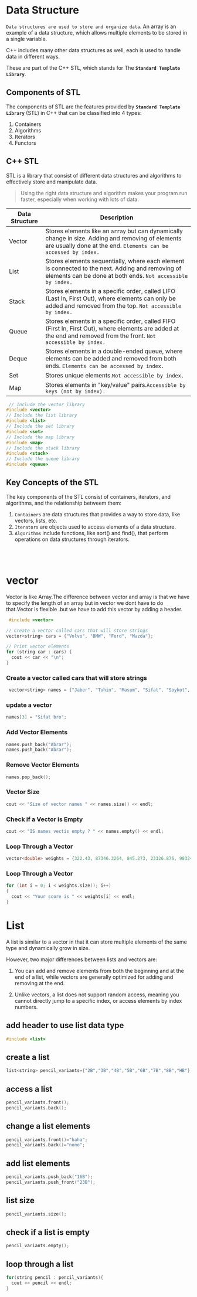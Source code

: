 # Data Structure

`Data structures are used to store and organize data`. An array is an example of a data structure, which allows multiple elements to be stored in a single variable.

C++ includes many other data structures as well, each is used to handle data in different ways.

These are part of the C++ STL, which stands for The **`Standard Template Library`**.

## Components of STL

The components of STL are the features provided by **`Standard Template Library`** (STL) in C++ that can be classified into 4 types:

1. Containers
2. Algorithms
3. Iterators
4. Functors

## C++ STL

STL is a library that consist of different data structures and algorithms to effectively store and manipulate data.

> Using the right data structure and algorithm makes your program run faster, especially when working with lots of data.

| Data Structure | Description                                                                                                                                                           |
| -------------- | --------------------------------------------------------------------------------------------------------------------------------------------------------------------- |
| Vector         | Stores elements like an `array` but can dynamically change in size. Adding and removing of elements are usually done at the end. `Elements can be accessed by index.` |
| List           | Stores elements sequentially, where each element is connected to the next. Adding and removing of elements can be done at both ends. `Not accessible by index.`       |
| Stack          | Stores elements in a specific order, called LIFO (Last In, First Out), where elements can only be added and removed from the top. `Not accessible by index.`          |
| Queue          | Stores elements in a specific order, called FIFO (First In, First Out), where elements are added at the end and removed from the front. `Not accessible by index.`    |
| Deque          | Stores elements in a double-ended queue, where elements can be added and removed from both ends. `Elements can be accessed by index.`                                 |
| Set            | Stores unique elements.`Not accessible by index.`                                                                                                                     |
| Map            | Stores elements in "key/value" pairs.`Accessible by keys (not by index).`                                                                                             |

```cpp
 // Include the vector library
#include <vector>
// Include the list library
#include <list>
// Include the set library
#include <set>
// Include the map library
#include <map>
// Include the stack library
#include <stack>
// Include the queue library
#include <queue>
```

## Key Concepts of the STL

The key components of the STL consist of containers, iterators, and algorithms, and the relationship betweem them:

1. `Containers` are data structures that provides a way to store data, like vectors, lists, etc.
2. `Iterators` are objects used to access elements of a data structure.
3. `Algorithms` include functions, like sort() and find(), that perform operations on data structures through iterators.

<br />
<br />

# vector

Vector is like Array.The difference between vector and array is that we have to specify the length of an array but in vector we dont have to do that.Vector is flexible .but we have to add this vector by adding a header.

```cpp
 #include <vector>
```

```cpp
// Create a vector called cars that will store strings
vector<string> cars = {"Volvo", "BMW", "Ford", "Mazda"};

// Print vector elements
for (string car : cars) {
  cout << car << "\n";
}
```

### Create a vector called cars that will store strings

```cpp
 vector<string> names = {"Jaber", "Tuhin", "Masum", "Sifat", "Soykot", "Yeasin", "Maruf", "Sabbir"};
```

### update a vector

```cpp
names[3] = "Sifat bro";
```

### Add Vector Elements

```cpp
names.push_back("Abrar");
names.push_back("Abrar");
```

### Remove Vector Elements

```cpp
names.pop_back();
```

### Vector Size

```cpp
cout << "Size of vector names " << names.size() << endl;
```

### Check if a Vector is Empty

```cpp
cout << "IS names vectis empty ? " << names.empty() << endl;
```

### Loop Through a Vector

```cpp
vector<double> weights = {322.43, 87346.3264, 845.273, 23326.876, 983247.9876};
```

### Loop Through a Vector

```cpp
for (int i = 0; i < weights.size(); i++)
{
  cout << "Your score is " << weights[i] << endl;
}
```

# List

A list is similar to a vector in that it can store multiple elements of the same type and dynamically grow in size.

However, two major differences between lists and vectors are:

1. You can add and remove elements from both the beginning and at the end of a list, while vectors are generally optimized for adding and removing at the end.

2. Unlike vectors, a list does not support random access, meaning you cannot directly jump to a specific index, or access elements by index numbers.

## add header to use list data type

```cpp
#include <list>
```

## create a list

```cpp
list<string> pencil_variants={"2B","3B","4B","5B","6B","7B","8B","HB"};
```

## access a list

```cpp
pencil_variants.front();
pencil_variants.back();
```

## change a list elements

```cpp
pencil_variants.front()="haha";
pencil_variants.back()="nono";
```

## add list elements

```cpp
pencil_variants.push_back("16B");
pencil_variants.push_front("23B");
```

## list size

```cpp
pencil_variants.size();
```

## check if a list is empty

```cpp
pencil_variants.empty();
```

## loop through a list

```cpp
for(string pencil : pencil_variants){
  cout << pencil << endl;
}
```
